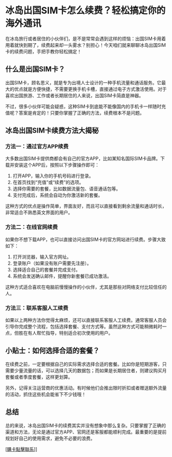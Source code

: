 # 冰岛出国SIM卡怎么续费？轻松搞定你的海外通讯

在冰岛旅行或者居住的小伙伴们，是不是常常会遇到这样的烦恼：出国SIM卡用着用着就快到期了，续费起来却一头雾水？别担心！今天咱们就来聊聊冰岛出国SIM卡的续费问题，手把手教你轻松搞定！

## 什么是出国SIM卡？

出国SIM卡，顾名思义，就是专为出境人士设计的一种手机流量和通话服务。它最大的优点就是方便快捷，不需要更换手机卡槽，直接通过电子方式激活使用。对于喜欢出国旅游、工作或者长期居住的人来说，出国SIM卡简直是神器。

不过，很多小伙伴可能会疑惑，这种SIM卡到底能不能像国内的手机卡一样随时充值呢？答案是肯定的！只要你掌握了正确的方法，续费根本不是问题。

## 冰岛出国SIM卡续费方法大揭秘

### 方法一：通过官方APP续费

大多数出国SIM卡提供商都会有自己的官方APP，比如某知名国际SIM卡品牌。下载并安装这个APP后，按照以下步骤操作即可：

1. 打开APP，输入你的手机号码进行登录。
2. 在首页找到“充值”或“续费”的选项。
3. 选择你需要的套餐，比如数据流量包、语音通话包等。
4. 支付完成后，系统会自动为你激活新的套餐。

这种方式的优点是操作简单，界面友好，而且可以直接看到剩余流量和通话时长，非常适合不熟悉英文界面的用户。

### 方法二：在线官网续费

如果你不想下载APP，也可以直接访问出国SIM卡的官方网站进行续费。步骤大致如下：

1. 打开浏览器，输入官方网址。
2. 登录账户（如果没有账户需要先注册）。
3. 选择适合自己的套餐并完成支付。
4. 系统会发送确认邮件，提醒你新套餐已成功激活。

这种方式适合喜欢在电脑前慢慢操作的小伙伴，尤其是那些对网络支付比较信任的人。

### 方法三：联系客服人工续费

如果以上两种方法你觉得太麻烦，还可以直接联系客服人工续费。通常客服人员会引导你完成整个流程，包括选择套餐、支付方式等。虽然这种方式可能稍微耗时一点，但胜在有人帮忙指导，特别适合初次使用的用户。

## 小贴士：如何选择合适的套餐？

在续费之前，一定要根据自己的实际需求选择合适的套餐。比如你是短期游客，只需要少量流量的话，可以选择几天的数据包；而如果是长期居住者，则建议购买月套餐或者季度套餐，这样更划算。

另外，记得关注运营商的优惠活动。有时候他们会推出限时折扣或者赠送额外流量的活动，抓住这些机会能省下不少钱哦！

## 总结

总的来说，冰岛出国SIM卡的续费其实并没有想象中那么复杂。只要掌握了正确的渠道和方法，无论是通过官方APP、官网还是客服都能顺利完成。最重要的是提前规划好自己的使用需求，避免不必要的浪费。

[[購卡點擊聯系](https://t.me/s/esim1088)]]